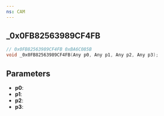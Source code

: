 ```yaml
---
ns: CAM
---
```

## _0x0FB82563989CF4FB

```c
// 0x0FB82563989CF4FB 0xBA6C085B
void _0x0FB82563989CF4FB(Any p0, Any p1, Any p2, Any p3);
```


## Parameters
* **p0**: 
* **p1**: 
* **p2**: 
* **p3**: 

